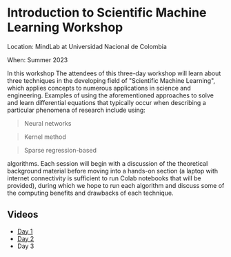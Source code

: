 # Introduction to Scientific Machine Learning Workshop

Location: MindLab at Universidad Nacional de Colombia

When: Summer 2023

In this workshop The attendees of this three-day workshop will learn about three techniques in the developing field of "Scientific Machine Learning", which applies concepts to numerous applications in science and engineering. Examples of using the aforementioned approaches to solve and learn differential equations that typically occur when describing a particular phenomena of research include using:
> Neural networks

> Kernel method

> Sparse regression-based

algorithms. Each session will begin with a discussion of the theoretical background material before moving into a hands-on section (a laptop with internet connectivity is sufficient to run Colab notebooks that will be provided), during which we hope to run each algorithm and discuss some of the computing benefits and drawbacks of each technique.

## Videos
* [Day 1](https://drive.google.com/file/d/1LPR9LYHVoQNjkOl0cXY0EUOyLwC1xg0h/view?usp=sharing)
* [Day 2](https://drive.google.com/file/d/1WWe-bWqVSBkluQpvyVZyuypv8tlfhwo0/view?usp=sharing)
* Day 3
